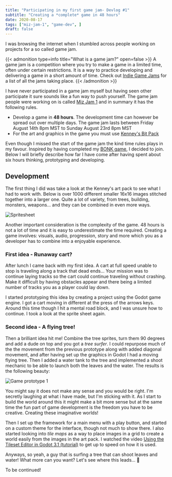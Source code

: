 ```yaml
---
title: "Participating in my first game jam- Devlog #1"
subtitle: "Creating a *complete* game in 48 hours" 
date: 2020-08-17
tags: ["miz-jam-1", "game-dev", ]
draft: false
---
```


I was browsing the internet when I stumbled across people working on projects for a so called game jam.

{{< admonition type=info title="What is a game jam?" open=false >}}
A game jam is a competition where you try to make a game in a limited time, often under certain restrictions. It is a way to practice developing and delivering a game in a short amount of time. Check out [Indie Game Jams](http://www.indiegamejams.com/) for a list of all the jams taking place.
{{< /admonition >}}

I have never participated in a game jam myself but having seen other participate it sure sounds like a fun way to push yourself. The game jam people were working on is called [Miz Jam 1](https://itch.io/jam/miz-jam-1) and in summary it has the following rules. 

* Develop a game in **48 hours**. The development time can however be spread out over multiple days. The game jam lasts between Friday August 14th 8pm MST to Sunday August 23rd 8pm MST
* For the art and graphics in the game you must use [Kenney's Bit Pack](https://kenney.nl/assets/bit-pack)

Even though I missed the start of the game jam the kind time rules plays in my favour. Inspired by having completed my [BONK game](/post/2020-08-15-first-game-released-bonk/), I decided to join. Below I will briefly describe how far I have come after having spent about six hours thinking, prototyping and developing.

## Development

The first thing I did was take a look at the Kenney's art pack to see what I had to work with. Below is over 1000 different smaller 16x16 images stitched together into a larger one. Quite a lot of variety, from trees, building, monsters, weapons... and they can be combined in even more ways.


![Spritesheet](/uploads/miz-game-jam/colored_packed.png)

Another important consideration is the complexity of the game. 48 hours is not a lot of time and it is easy to underestimate the time required. Creating a game involves: visuals, audio, progression, story and more which you as a developer has to combine into a enjoyable experience. 

### First idea - Runaway cart?
After lunch I came back with my first idea. A cart at full speed unable to stop is traveling along a track that dead ends... Your mission was to continue laying tracks so the cart could continue traveling without crashing. Make it difficult by having obstacles appear and there being a limited number of tracks you as a player could lay down. 

I started prototyping this idea by creating a project using the Godot game engine. I got a cart moving in different at the press of the arrows keys. Around this time though I hit a mental road block, and I was unsure how to continue. I took a look at the sprite sheet again.

### Second idea - A flying tree!
Then a brilliant idea hit me! Combine the tree sprites, turn them 90 degrees and add a dude on top and you got a *tree surfer*. I could repurpose much of the the movement from the previous prototype along with added diagonal movement, and after having set up the graphics in Godot I had a moving flying tree. Then I added a water tank to the tree and implemented a shoot mechanic to be able to launch both the leaves and the water. The results is the following beauty:

![Game prototype 1](/uploads/miz-game-jam/day-1.gif)

You might say it does not make any sense and you would be right. I'm secretly laughing at what i have made, but I'm sticking with it. As I start to build the world around this it might make a bit more sense but at the same time the fun part of game development is the freedom you have to be creative. Creating these imaginative worlds!

Then I set up the framework for a main menu with a play button, and started on a custom theme for the interface, though not much to show there. I also started looking into *tile maps* as a way to place images in a grid to create a world easily from the images in the art pack. I watched the video [Using the Tileset Editor in Godot 3.1 (tutorial)](https://www.youtube.com/watch?v=V9OoaOlXc_4&) to get up to speed on how it is used. 

Anyways, so yeah, a guy that is surfing a tree that can shoot leaves and water! What more can you want? Let's see where this leads... :evergreen_tree:

To be continued!